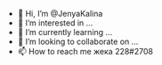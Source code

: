 - 👋 Hi, I’m @JenyaKalina
- 👀 I’m interested in ...
- 🌱 I’m currently learning ...
- 💞️ I’m looking to collaborate on ...
- 📫 How to reach me жека 228#2708
<!---
JenyaKalina/JenyaKalina is a ✨ special ✨ repository because its `README.md` (this file) appears on your GitHub profile.
You can click the Preview link to take a look at your changes.
--->
